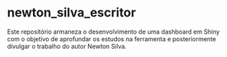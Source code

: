 
# newton_silva_escritor

<!-- badges: start -->
<!-- badges: end -->

Este repositório armaneza o desenvolvimento de uma dashboard em Shiny com o objetivo de aprofundar os estudos na ferramenta e posteriormente divulgar o trabalho do autor Newton Silva.
